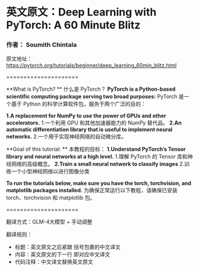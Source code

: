 # 英文原文：Deep Learning with PyTorch: A 60 Minute Blitz
### 作者： Soumith Chintala
原文地址：https://pytorch.org/tutorials/beginner/deep_learning_60min_blitz.html

=====================

**What is PyTorch? **
什么是 PyTorch？
**PyTorch is a Python-based scientific computing package serving two broad purposes:**
PyTorch 是一个基于 Python 的科学计算软件包，服务于两个广泛的目的：

**1.A replacement for NumPy to use the power of GPUs and other accelerators.**
1.一个利用 GPU 和其他加速器能力的 NumPy 替代品。
**2.An automatic differentiation library that is useful to implement neural networks.**
2.一个用于实现神经网络的自动微分库。

**Goal of this tutorial: **
本教程的目标：
**1.Understand PyTorch’s Tensor library and neural networks at a high level.**
1.理解 PyTorch 的 Tensor 库和神经网络的高级概念。
**2.Train a small neural network to classify images**
2.训练一个小型神经网络以进行图像分类

**To run the tutorials below, make sure you have the torch, torchvision, and matplotlib packages installed.**
为确保正常运行以下教程，请确保已安装 torch、torchvision 和 matplotlib 包。

=====================

翻译方式：GLM-4大模型 + 手动调整

翻译规则：
- 标题：英文原文之后紧跟 括号包裹的中文译文
- 内容：英文原文的下一行 即对应中文译文
- 代码注释：中文译文替换英文原文

